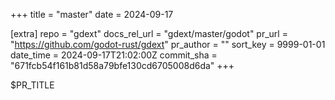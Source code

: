 +++
title = "master"
date = 2024-09-17

[extra]
repo = "gdext"
docs_rel_url = "gdext/master/godot"
pr_url = "https://github.com/godot-rust/gdext"
pr_author = ""
sort_key = 9999-01-01
date_time = 2024-09-17T21:02:00Z
commit_sha = "671fcb54f161b81d58a79bfe130cd6705008d6da"
+++

$PR_TITLE
